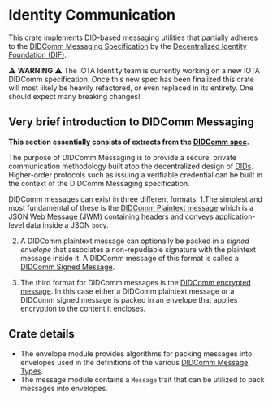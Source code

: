 # Identity Communication

This crate implements DID-based messaging utilities that partially adheres to the [DIDComm Messaging Specification](https://identity.foundation/didcomm-messaging/spec/) by the [Decentralized Identity Foundation (DIF)](https://identity.foundation/).

:warning: **WARNING** :warning:
The IOTA Identity team is currently working on a new IOTA DIDComm specification. Once this new spec has been finalized this crate will most likely be heavily refactored, or even replaced in its entirety. One should expect many breaking changes! 

## Very brief introduction to DIDComm Messaging
**This section essentially consists of extracts from the [DIDComm spec](https://identity.foundation/didcomm-messaging/spec/).**

The purpose of DIDComm Messaging is to provide a secure, private communication methodology built atop the decentralized design of [DIDs](https://www.w3.org/TR/did-core/). Higher-order protocols such as issuing a verifiable credential can be built in the context of the DIDComm Messaging specification.

DIDComm messages can exist in three different formats:
1.The simplest and most fundamental of these is the [DIDComm Plaintext message](https://identity.foundation/didcomm-messaging/spec/#didcomm-plaintext-messages) which is a [JSON Web Message (JWM)](https://datatracker.ietf.org/doc/html/draft-looker-jwm-01) containing [headers](https://identity.foundation/didcomm-messaging/spec/#message-headers) and conveys application-level data inside a JSON `body`. 

2. A DIDComm plaintext message can optionally be packed in a *signed envelope* that associates a non-repudiable signature with the plaintext message inside it. A DIDComm message of this format is called a [DIDComm Signed Message](https://identity.foundation/didcomm-messaging/spec/#didcomm-signed-message). 

3. The third format for DIDComm messages is the [DIDComm encrypted message](https://identity.foundation/didcomm-messaging/spec/#didcomm-encrypted-message). In this case either a DIDComm plaintext message or a DIDComm signed message is packed in an envelope that applies encryption to the content it encloses. 
## Crate details 
- The envelope module provides algorithms for packing messages into envelopes used in the definitions of the various [DIDComm Message Types](https://identity.foundation/didcomm-messaging/spec/#message-types). 
- The message module contains a `Message` trait that can be utilized to pack messages into envelopes. 
